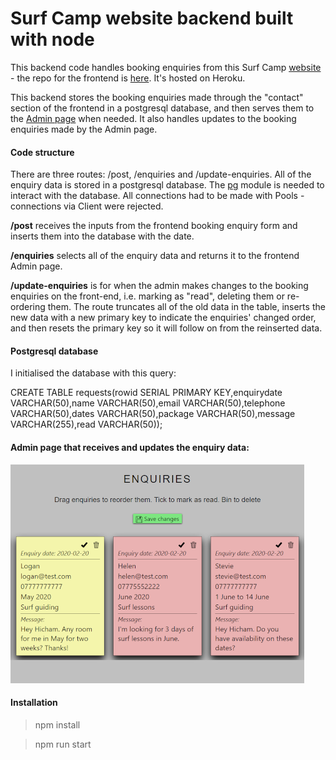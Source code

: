 Surf Camp website backend built with node
===========

This backend code handles booking enquiries from this Surf Camp [website](https://ckpantelides.github.io/desert-point) - the repo for the frontend is [here](https://github.com/ckpantelides/desert-point-server). It's hosted on Heroku.

This backend stores the booking enquiries made through the "contact" section of the frontend in a postgresql database, and then serves them to the [Admin page](https://github.com/ckpantelides/deser-point/#/admin) when needed. It also handles updates to the booking enquiries made by the Admin page.

#### Code structure

There are three routes: /post, /enquiries and /update-enquiries. All of the enquiry data is stored in a postgresql database. The [pg](https://www.npmjs.com/package/pg) module is needed to interact with the database. All connections had to be made with Pools - connections via Client were rejected.

**/post** receives the inputs from the frontend booking enquiry form and inserts them into the database with the date.

**/enquiries** selects all of the enquiry data and returns it to the frontend Admin page.

**/update-enquiries** is for when the admin makes changes to the booking enquiries on the front-end, i.e. marking as "read", deleting them or re-ordering them. The route truncates all of the old data in the table, inserts the new data with a new primary key to indicate the enquiries' changed order, and then resets the primary key so it will follow on from the reinserted data.

#### Postgresql database

I initialised the database with this query:

CREATE TABLE requests(rowid SERIAL PRIMARY KEY,enquirydate VARCHAR(50),name VARCHAR(50),email VARCHAR(50),telephone VARCHAR(50),dates VARCHAR(50),package VARCHAR(50),message VARCHAR(255),read VARCHAR(50));

#### Admin page that receives and updates the enquiry data:

![img2]

#### Installation

> npm install

> npm run start

[img2]: https://github.com/ckpantelides/desert-point/blob/images/admin350.png
